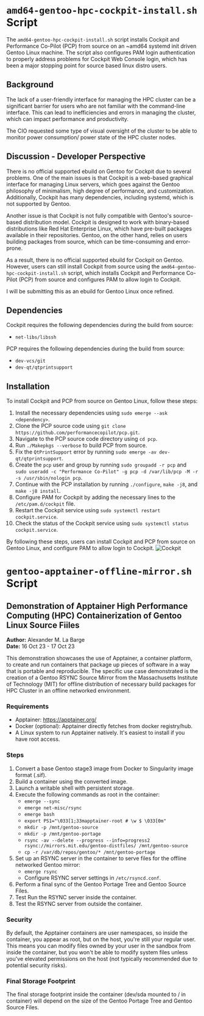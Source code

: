 # `amd64-gentoo-hpc-cockpit-install.sh` Script

The `amd64-gentoo-hpc-cockpit-install.sh` script installs Cockpit and Performance Co-Pilot (PCP) from source on an ~amd64 systemd init driven Gentoo Linux machine. The script also configures PAM login authentication to properly address problems for Cockpit Web Console login, which has been a major stopping point for source based linux distro users. 

## Background

The lack of a user-friendly interface for managing the HPC cluster can be a significant barrier for users who are not familiar with the command-line interface. This can lead to inefficiencies and errors in managing the cluster, which can impact performance and productivity.

The CIO requested some type of visual oversight of the cluster to be able to monitor power consumption/ power state of the HPC cluster nodes. 

## Discussion - Developer Perspective

There is no official supported ebuild on Gentoo for Cockpit due to several problems. One of the main issues is that Cockpit is a web-based graphical interface for managing Linux servers, which goes against the Gentoo philosophy of minimalism, high degree of performance, and customization. Additionally, Cockpit has many dependencies, including systemd, which is not supported by Gentoo. 

Another issue is that Cockpit is not fully compatible with Gentoo's source-based distribution model. Cockpit is designed to work with binary-based distributions like Red Hat Enterprise Linux, which have pre-built packages available in their repositories. Gentoo, on the other hand, relies on users building packages from source, which can be time-consuming and error-prone.

As a result, there is no official supported ebuild for Cockpit on Gentoo. However, users can still install Cockpit from source using the `amd64-gentoo-hpc-cockpit-install.sh` script, which installs Cockpit and Performance Co-Pilot (PCP) from source and configures PAM to allow login to Cockpit.

I will be submitting this as an ebuild for Gentoo Linux once refined. 

## Dependencies

Cockpit requires the following dependencies during the build from source:

- `net-libs/libssh`

PCP requires the following dependencies during the build from source:

- `dev-vcs/git`
- `dev-qt/qtprintsupport`

## Installation

To install Cockpit and PCP from source on Gentoo Linux, follow these steps:

1. Install the necessary dependencies using `sudo emerge --ask <dependency>`.
2. Clone the PCP source code using `git clone https://github.com/performancecopilot/pcp.git`.
3. Navigate to the PCP source code directory using `cd pcp`.
4. Run `./Makepkgs --verbose` to build PCP from source.
5. Fix the `QtPrintSupport` error by running `sudo emerge -av dev-qt/qtprintsupport`.
6. Create the `pcp` user and group by running `sudo groupadd -r pcp` and `sudo useradd -c "Performance Co-Pilot" -g pcp -d /var/lib/pcp -M -r -s /usr/sbin/nologin pcp`.
7. Continue with the PCP installation by running `./configure`, `make -j8`, and `make -j8 install`.
8. Configure PAM for Cockpit by adding the necessary lines to the `/etc/pam.d/cockpit` file.
9. Restart the Cockpit service using `sudo systemctl restart cockpit.service`.
10. Check the status of the Cockpit service using `sudo systemctl status cockpit.service`.

By following these steps, users can install Cockpit and PCP from source on Gentoo Linux, and configure PAM to allow login to Cockpit.
![Cockpit](https://github.com/alexander-labarge/hpc-optimizations/assets/103531175/0c8450c6-ddb1-4ec7-81b1-0df25493d9df)

# `gentoo-apptainer-offline-mirror.sh` Script
## Demonstration of Apptainer High Performance Computing (HPC) Containerization of Gentoo Linux Source Fiiles

**Author:** Alexander M. La Barge <br>
**Date:** 16 Oct 23 - 17 Oct 23

This demonstration showcases the use of Apptainer, a container platform, to create and run containers that package up pieces of software in a way that is portable and reproducible. The specific use case demonstrated is the creation of a Gentoo RSYNC Source Mirror from the Massachusetts Institute of Technology (MIT) for offline distribution of necessary build packages for HPC Cluster in an offline networked environment.

### Requirements

- Apptainer: https://apptainer.org/
- Docker (optional): Apptainer directly fetches from docker registry/hub.
- A Linux system to run Apptainer natively. It's easiest to install if you have root access.

### Steps

1. Convert a base Gentoo stage3 image from Docker to Singularity image format (.sif).
2. Build a container using the converted image.
3. Launch a writable shell with persistent storage.
4. Execute the following commands as root in the container:
   - `emerge --sync`
   - `emerge net-misc/rsync`
   - `emerge bash`
   - `export PS1="\033[1;33mapptainer-root # \w $ \033[0m"`
   - `mkdir -p /mnt/gentoo-source`
   - `mkdir -p /mnt/gentoo-portage`
   - `rsync -av --delete --progress --info=progress2 rsync://mirrors.mit.edu/gentoo-distfiles/ /mnt/gentoo-source`
   - `cp -r /var/db/repos/gentoo/* /mnt/gentoo-portage`
5. Set up an RSYNC server in the container to serve files for the offline networked Gentoo mirror:
   - `emerge rsync`
   - Configure RSYNC server settings in `/etc/rsyncd.conf`.
6. Perform a final sync of the Gentoo Portage Tree and Gentoo Source Files.
7. Test Run the RSYNC server inside the container.
8. Test the RSYNC server from outside the container.

### Security

By default, the Apptainer containers are user namespaces, so inside the container, you appear as root, but on the host, you're still your regular user. This means you can modify files owned by your user in the sandbox from inside the container, but you won't be able to modify system files unless you've elevated permissions on the host (not typically recommended due to potential security risks).

### Final Storage Footprint

The final storage footprint inside the container (dev/sda mounted to / in container) will depend on the size of the Gentoo Portage Tree and Gentoo Source Files.
